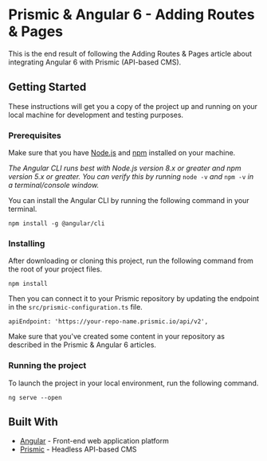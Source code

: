 # Prismic & Angular 6 - Adding Routes & Pages

This is the end result of following the Adding Routes & Pages article about integrating Angular 6 with Prismic (API-based CMS).

## Getting Started

These instructions will get you a copy of the project up and running on your local machine for development and testing purposes.

### Prerequisites

Make sure that you have [Node.js](https://nodejs.org/en/download/) and [npm](https://www.npmjs.com/get-npm) installed on your machine.

*The Angular CLI runs best with Node.js version 8.x or greater and npm version 5.x or greater. You can verify this by running* `node -v` *and* `npm -v` *in a terminal/console window.*

You can install the Angular CLI by running the following command in your terminal.

```
npm install -g @angular/cli
```

### Installing

After downloading or cloning this project, run the following command from the root of your project files.

```
npm install
```

Then you can connect it to your Prismic repository by updating the endpoint in the `src/prismic-configuration.ts` file.

```
apiEndpoint: 'https://your-repo-name.prismic.io/api/v2',
```

Make sure that you've created some content in your repository as described in the Prismic & Angular 6 articles.

### Running the project

To launch the project in your local environment, run the following command.

```
ng serve --open
```

## Built With

* [Angular](https://angular.io/) - Front-end web application platform
* [Prismic](https://prismic.io/) - Headless API-based CMS
